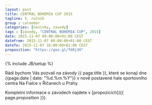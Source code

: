 ```yaml
---
layout: post
title: CENTRAL BOHEMIA CUP 2015
tagline: 5. ročník
group : calendar
categories: [novinky, zavody]
tags : [závody, "CENTRAL BOHEMIA CUP", 2015]
date: 2015-11-07 09:00:00+01:00 CEST
dateFrom: 2015-11-07 09:00:00+01:00 CEST
dateTo: 2015-11-07 16:00:00+01:00 CEST
proposition: "https://goo.gl/f6Rj3O"
---
```

{% include JB/setup %}

Rádi bychom Vás pozvali na závody {{ page.title }}, které se konají dne {{page.date | date: "%d.%m.%Y"}} v nově postavené hale sportovního centra Na Fialce v Říčanech u Prahy.

Kompletní informace o závodech najdete v [propozicích]({{ page.proposition }}).
